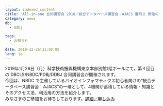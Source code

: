 ```yaml
---
layout: indexed_content
title: 'All-in-one 合同講習会 2018／統合データベース講習会：AJACS 番町２ 開催のお知らせ'
category: news
db:
  - ddbj

tags:
  - お知らせ

date: 2018-12-26T12:00:00
lang: ja
---
```


<p>2019年1月28日（月）科学技術振興機構東京本部別館1階ホールにて，第４回目の DBCLS/NBDC/PDBj/DDBJ 合同講習会が開催されます。<br>今回は、NBDC で主催しているバイオインフォマティクス初心者向けの“統合データベース講習会：AJACS”の一環として、4機関が蓄積している情報・知識とそのアクセス法、利活用の方法を紹介します。<br>みなさまのご参加をお待ちしております。<a href="/training/all-in-one2018.html">詳細／申し込み</a></p>
